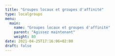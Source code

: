 ```yaml
---
title: "Groupes locaux et groupes d'affinité"
type: localgroups
menu:
  main:
    name: "Groupes locaux et groupes d'affinité"
    parent: "Agissez maintenant"
    weight: 80
date: 2021-04-25T17:16:06+02:00
draft: false
---
```


